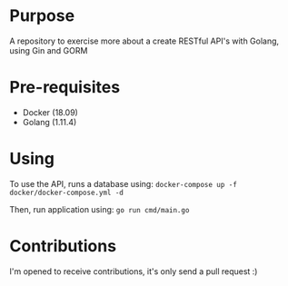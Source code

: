 # Purpose
A repository to exercise more about a create RESTful API's with Golang, using Gin and GORM

# Pre-requisites
- Docker (18.09)
- Golang (1.11.4)

# Using
To use the API, runs a database using: ```docker-compose up -f docker/docker-compose.yml -d```

Then, run application using: ```go run cmd/main.go```

# Contributions
I'm opened to receive contributions, it's only send a pull request :)
